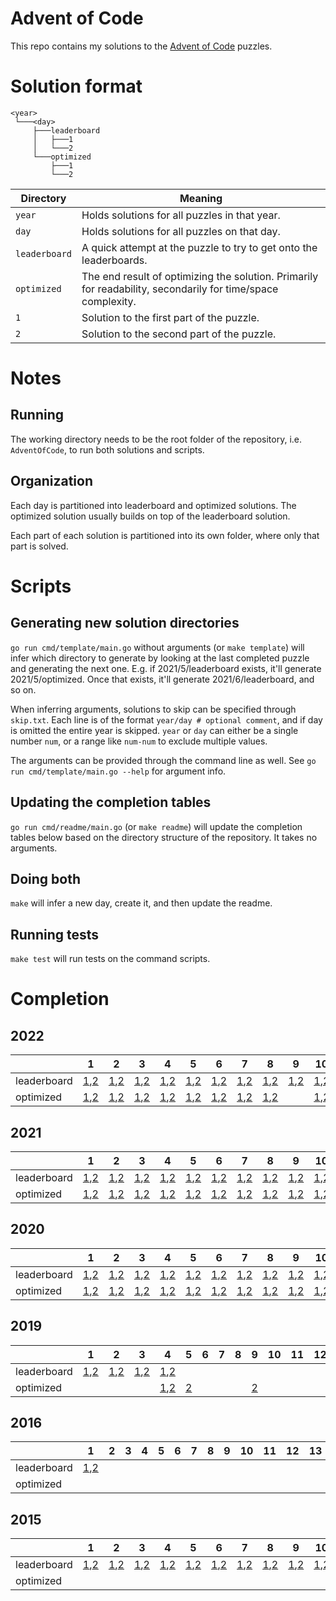 # Advent of Code

This repo contains my solutions to the [Advent of Code](https://adventofcode.com/) puzzles.

# Solution format

```
<year>
 └───<day>
     ├───leaderboard
     │   ├───1
     │   └───2
     └───optimized
         ├───1
         └───2
```

| Directory     | Meaning                                                                                                      |
|---------------|--------------------------------------------------------------------------------------------------------------|
| `year`        | Holds solutions for all puzzles in that year.                                                                |
| `day`         | Holds solutions for all puzzles on that day.                                                                 |
| `leaderboard` | A quick attempt at the puzzle to try to get onto the leaderboards.                                           |
| `optimized`   | The end result of optimizing the solution. Primarily for readability, secondarily for time/space complexity. |
| `1`           | Solution to the first part of the puzzle.                                                                    |
| `2`           | Solution to the second part of the puzzle.                                                                   |

# Notes

## Running

The working directory needs to be the root folder of the repository, i.e. `AdventOfCode`, to run both solutions and scripts.

## Organization

Each day is partitioned into leaderboard and optimized solutions. The optimized solution usually builds on top of the leaderboard solution.

Each part of each solution is partitioned into its own folder, where only that part is solved.

# Scripts

## Generating new solution directories

`go run cmd/template/main.go` without arguments (or `make template`) will infer which directory to generate by looking at the last completed puzzle and generating the next one.
E.g. if 2021/5/leaderboard exists, it'll generate 2021/5/optimized. Once that exists, it'll generate 2021/6/leaderboard, and so on.

When inferring arguments, solutions to skip can be specified through `skip.txt`.
Each line is of the format `year/day # optional comment`, and if day is omitted the entire year is skipped.
`year` or `day` can either be a single number `num`, or a range like `num-num` to exclude multiple values.

The arguments can be provided through the command line as well. See `go run cmd/template/main.go --help` for argument info.

## Updating the completion tables

`go run cmd/readme/main.go` (or `make readme`) will update the completion tables below based on the directory structure of the repository. It takes no arguments.

## Doing both

`make` will infer a new day, create it, and then update the readme.

## Running tests

`make test` will run tests on the command scripts.

# Completion

## 2022

|             | 1                                                                   | 2                                                                   | 3                                                                   | 4                                                                   | 5                                                                   | 6                                                                   | 7                                                                   | 8                                                                   | 9                                                                   | 10                                                                    | 11                                                                    | 12                                                                    | 13                                                                    | 14                                                                    | 15 | 16 | 17 | 18 | 19 | 20 | 21 | 22 | 23 | 24 | 25 |
|-------------|---------------------------------------------------------------------|---------------------------------------------------------------------|---------------------------------------------------------------------|---------------------------------------------------------------------|---------------------------------------------------------------------|---------------------------------------------------------------------|---------------------------------------------------------------------|---------------------------------------------------------------------|---------------------------------------------------------------------|-----------------------------------------------------------------------|-----------------------------------------------------------------------|-----------------------------------------------------------------------|-----------------------------------------------------------------------|-----------------------------------------------------------------------|----|----|----|----|----|----|----|----|----|----|----|
| leaderboard | [1](2022/1/leaderboard/1/main.go),[2](2022/1/leaderboard/2/main.go) | [1](2022/2/leaderboard/1/main.go),[2](2022/2/leaderboard/2/main.go) | [1](2022/3/leaderboard/1/main.go),[2](2022/3/leaderboard/2/main.go) | [1](2022/4/leaderboard/1/main.go),[2](2022/4/leaderboard/2/main.go) | [1](2022/5/leaderboard/1/main.go),[2](2022/5/leaderboard/2/main.go) | [1](2022/6/leaderboard/1/main.go),[2](2022/6/leaderboard/2/main.go) | [1](2022/7/leaderboard/1/main.go),[2](2022/7/leaderboard/2/main.go) | [1](2022/8/leaderboard/1/main.go),[2](2022/8/leaderboard/2/main.go) | [1](2022/9/leaderboard/1/main.go),[2](2022/9/leaderboard/2/main.go) | [1](2022/10/leaderboard/1/main.go),[2](2022/10/leaderboard/2/main.go) | [1](2022/11/leaderboard/1/main.go),[2](2022/11/leaderboard/2/main.go) | [1](2022/12/leaderboard/1/main.go),[2](2022/12/leaderboard/2/main.go) | [1](2022/13/leaderboard/1/main.go),[2](2022/13/leaderboard/2/main.go) | [1](2022/14/leaderboard/1/main.go),[2](2022/14/leaderboard/2/main.go) |    |    |    |    |    |    |    |    |    |    |    |
| optimized   | [1](2022/1/optimized/1/main.go),[2](2022/1/optimized/2/main.go)     | [1](2022/2/optimized/1/main.go),[2](2022/2/optimized/2/main.go)     | [1](2022/3/optimized/1/main.go),[2](2022/3/optimized/2/main.go)     | [1](2022/4/optimized/1/main.go),[2](2022/4/optimized/2/main.go)     | [1](2022/5/optimized/1/main.go),[2](2022/5/optimized/2/main.go)     | [1](2022/6/optimized/1/main.go),[2](2022/6/optimized/2/main.go)     | [1](2022/7/optimized/1/main.go),[2](2022/7/optimized/2/main.go)     | [1](2022/8/optimized/1/main.go),[2](2022/8/optimized/2/main.go)     |                                                                     | [1](2022/10/optimized/1/main.go),[2](2022/10/optimized/2/main.go)     | [1](2022/11/optimized/1/main.go),[2](2022/11/optimized/2/main.go)     | [1](2022/12/optimized/1/main.go),[2](2022/12/optimized/2/main.go)     | [1](2022/13/optimized/1/main.go),[2](2022/13/optimized/2/main.go)     | [1](2022/14/optimized/1/main.go),[2](2022/14/optimized/2/main.go)     |    |    |    |    |    |    |    |    |    |    |    |

## 2021

|             | 1                                                                   | 2                                                                   | 3                                                                   | 4                                                                   | 5                                                                   | 6                                                                   | 7                                                                   | 8                                                                   | 9                                                                   | 10                                                                    | 11                                                                    | 12                                                                    | 13                                                                    | 14                                                                    | 15                                                                    | 16                                                                    | 17                                                                    | 18                                                                    | 19                                                                    | 20                                                                    | 21                                                                    | 22                                                                    | 23                                                                    | 24                                                                    | 25                                 |
|-------------|---------------------------------------------------------------------|---------------------------------------------------------------------|---------------------------------------------------------------------|---------------------------------------------------------------------|---------------------------------------------------------------------|---------------------------------------------------------------------|---------------------------------------------------------------------|---------------------------------------------------------------------|---------------------------------------------------------------------|-----------------------------------------------------------------------|-----------------------------------------------------------------------|-----------------------------------------------------------------------|-----------------------------------------------------------------------|-----------------------------------------------------------------------|-----------------------------------------------------------------------|-----------------------------------------------------------------------|-----------------------------------------------------------------------|-----------------------------------------------------------------------|-----------------------------------------------------------------------|-----------------------------------------------------------------------|-----------------------------------------------------------------------|-----------------------------------------------------------------------|-----------------------------------------------------------------------|-----------------------------------------------------------------------|------------------------------------|
| leaderboard | [1](2021/1/leaderboard/1/main.go),[2](2021/1/leaderboard/2/main.go) | [1](2021/2/leaderboard/1/main.go),[2](2021/2/leaderboard/2/main.go) | [1](2021/3/leaderboard/1/main.go),[2](2021/3/leaderboard/2/main.go) | [1](2021/4/leaderboard/1/main.go),[2](2021/4/leaderboard/2/main.go) | [1](2021/5/leaderboard/1/main.go),[2](2021/5/leaderboard/2/main.go) | [1](2021/6/leaderboard/1/main.go),[2](2021/6/leaderboard/2/main.go) | [1](2021/7/leaderboard/1/main.go),[2](2021/7/leaderboard/2/main.go) | [1](2021/8/leaderboard/1/main.go),[2](2021/8/leaderboard/2/main.go) | [1](2021/9/leaderboard/1/main.go),[2](2021/9/leaderboard/2/main.go) | [1](2021/10/leaderboard/1/main.go),[2](2021/10/leaderboard/2/main.go) | [1](2021/11/leaderboard/1/main.go),[2](2021/11/leaderboard/2/main.go) | [1](2021/12/leaderboard/1/main.go),[2](2021/12/leaderboard/2/main.go) | [1](2021/13/leaderboard/1/main.go),[2](2021/13/leaderboard/2/main.go) | [1](2021/14/leaderboard/1/main.go),[2](2021/14/leaderboard/2/main.go) | [1](2021/15/leaderboard/1/main.go),[2](2021/15/leaderboard/2/main.go) | [1](2021/16/leaderboard/1/main.go),[2](2021/16/leaderboard/2/main.go) | [1](2021/17/leaderboard/1/main.go),[2](2021/17/leaderboard/2/main.go) | [1](2021/18/leaderboard/1/main.go),[2](2021/18/leaderboard/2/main.go) | [1](2021/19/leaderboard/1/main.go),[2](2021/19/leaderboard/2/main.go) | [1](2021/20/leaderboard/1/main.go),[2](2021/20/leaderboard/2/main.go) | [1](2021/21/leaderboard/1/main.go),[2](2021/21/leaderboard/2/main.go) | [1](2021/22/leaderboard/1/main.go),[2](2021/22/leaderboard/2/main.go) | [1](2021/23/leaderboard/1/main.go),[2](2021/23/leaderboard/2/main.go) | [1](2021/24/leaderboard/1/main.go),[2](2021/24/leaderboard/2/main.go) | [1](2021/25/leaderboard/1/main.go) |
| optimized   | [1](2021/1/optimized/1/main.go),[2](2021/1/optimized/2/main.go)     | [1](2021/2/optimized/1/main.go),[2](2021/2/optimized/2/main.go)     | [1](2021/3/optimized/1/main.go),[2](2021/3/optimized/2/main.go)     | [1](2021/4/optimized/1/main.go),[2](2021/4/optimized/2/main.go)     | [1](2021/5/optimized/1/main.go),[2](2021/5/optimized/2/main.go)     | [1](2021/6/optimized/1/main.go),[2](2021/6/optimized/2/main.go)     | [1](2021/7/optimized/1/main.go),[2](2021/7/optimized/2/main.go)     | [1](2021/8/optimized/1/main.go),[2](2021/8/optimized/2/main.go)     | [1](2021/9/optimized/1/main.go),[2](2021/9/optimized/2/main.go)     | [1](2021/10/optimized/1/main.go),[2](2021/10/optimized/2/main.go)     | [1](2021/11/optimized/1/main.go),[2](2021/11/optimized/2/main.go)     | [1](2021/12/optimized/1/main.go),[2](2021/12/optimized/2/main.go)     | [1](2021/13/optimized/1/main.go),[2](2021/13/optimized/2/main.go)     | [1](2021/14/optimized/1/main.go),[2](2021/14/optimized/2/main.go)     |                                                                       | [1](2021/16/optimized/1/main.go),[2](2021/16/optimized/2/main.go)     | [1](2021/17/optimized/1/main.go),[2](2021/17/optimized/2/main.go)     |                                                                       |                                                                       |                                                                       |                                                                       |                                                                       |                                                                       | [1](2021/24/optimized/1/main.go),[2](2021/24/optimized/2/main.go)     | [1](2021/25/optimized/1/main.go)   |

## 2020

|             | 1                                                                   | 2                                                                   | 3                                                                   | 4                                                                   | 5                                                                   | 6                                                                   | 7                                                                   | 8                                                                   | 9                                                                   | 10                                                                    | 11                                                                    | 12                                                                    | 13                                                                    | 14                                                                    | 15                                                                    | 16                                                                    | 17                                                                    | 18                                                                    | 19                                                                    | 20                                                                    | 21                                                                    | 22                                                                    | 23                                                                    | 24                                                                    | 25                                 |
|-------------|---------------------------------------------------------------------|---------------------------------------------------------------------|---------------------------------------------------------------------|---------------------------------------------------------------------|---------------------------------------------------------------------|---------------------------------------------------------------------|---------------------------------------------------------------------|---------------------------------------------------------------------|---------------------------------------------------------------------|-----------------------------------------------------------------------|-----------------------------------------------------------------------|-----------------------------------------------------------------------|-----------------------------------------------------------------------|-----------------------------------------------------------------------|-----------------------------------------------------------------------|-----------------------------------------------------------------------|-----------------------------------------------------------------------|-----------------------------------------------------------------------|-----------------------------------------------------------------------|-----------------------------------------------------------------------|-----------------------------------------------------------------------|-----------------------------------------------------------------------|-----------------------------------------------------------------------|-----------------------------------------------------------------------|------------------------------------|
| leaderboard | [1](2020/1/leaderboard/1/main.go),[2](2020/1/leaderboard/2/main.go) | [1](2020/2/leaderboard/1/main.go),[2](2020/2/leaderboard/2/main.go) | [1](2020/3/leaderboard/1/main.go),[2](2020/3/leaderboard/2/main.go) | [1](2020/4/leaderboard/1/main.go),[2](2020/4/leaderboard/2/main.go) | [1](2020/5/leaderboard/1/main.go),[2](2020/5/leaderboard/2/main.go) | [1](2020/6/leaderboard/1/main.go),[2](2020/6/leaderboard/2/main.go) | [1](2020/7/leaderboard/1/main.go),[2](2020/7/leaderboard/2/main.go) | [1](2020/8/leaderboard/1/main.go),[2](2020/8/leaderboard/2/main.go) | [1](2020/9/leaderboard/1/main.go),[2](2020/9/leaderboard/2/main.go) | [1](2020/10/leaderboard/1/main.go),[2](2020/10/leaderboard/2/main.go) | [1](2020/11/leaderboard/1/main.go),[2](2020/11/leaderboard/2/main.go) | [1](2020/12/leaderboard/1/main.go),[2](2020/12/leaderboard/2/main.go) | [1](2020/13/leaderboard/1/main.go),[2](2020/13/leaderboard/2/main.go) | [1](2020/14/leaderboard/1/main.go),[2](2020/14/leaderboard/2/main.go) | [1](2020/15/leaderboard/1/main.go),[2](2020/15/leaderboard/2/main.go) | [1](2020/16/leaderboard/1/main.go),[2](2020/16/leaderboard/2/main.go) | [1](2020/17/leaderboard/1/main.go),[2](2020/17/leaderboard/2/main.go) | [1](2020/18/leaderboard/1/main.go),[2](2020/18/leaderboard/2/main.go) | [1](2020/19/leaderboard/1/main.go),[2](2020/19/leaderboard/2/main.go) | [1](2020/20/leaderboard/1/main.go),[2](2020/20/leaderboard/2/main.go) | [1](2020/21/leaderboard/1/main.go),[2](2020/21/leaderboard/2/main.go) | [1](2020/22/leaderboard/1/main.go),[2](2020/22/leaderboard/2/main.go) | [1](2020/23/leaderboard/1/main.go),[2](2020/23/leaderboard/2/main.go) | [1](2020/24/leaderboard/1/main.go),[2](2020/24/leaderboard/2/main.go) | [1](2020/25/leaderboard/1/main.go) |
| optimized   | [1](2020/1/optimized/1/main.go),[2](2020/1/optimized/2/main.go)     | [1](2020/2/optimized/1/main.go),[2](2020/2/optimized/2/main.go)     | [1](2020/3/optimized/1/main.go),[2](2020/3/optimized/2/main.go)     | [1](2020/4/optimized/1/main.go),[2](2020/4/optimized/2/main.go)     | [1](2020/5/optimized/1/main.go),[2](2020/5/optimized/2/main.go)     | [1](2020/6/optimized/1/main.go),[2](2020/6/optimized/2/main.go)     | [1](2020/7/optimized/1/main.go),[2](2020/7/optimized/2/main.go)     | [1](2020/8/optimized/1/main.go),[2](2020/8/optimized/2/main.go)     | [1](2020/9/optimized/1/main.go),[2](2020/9/optimized/2/main.go)     | [1](2020/10/optimized/1/main.go),[2](2020/10/optimized/2/main.go)     | [1](2020/11/optimized/1/main.go),[2](2020/11/optimized/2/main.go)     | [1](2020/12/optimized/1/main.go),[2](2020/12/optimized/2/main.go)     | [1](2020/13/optimized/1/main.go),[2](2020/13/optimized/2/main.go)     |                                                                       |                                                                       | [1](2020/16/optimized/1/main.go),[2](2020/16/optimized/2/main.go)     | [1](2020/17/optimized/1/main.go)                                      | [1](2020/18/optimized/1/main.go)                                      |                                                                       |                                                                       |                                                                       |                                                                       | [1](2020/23/optimized/1/main.go),[2](2020/23/optimized/2/main.go)     |                                                                       | [1](2020/25/optimized/1/main.go)   |

## 2019

|             | 1                                                                   | 2                                                                   | 3                                                                   | 4                                                                   | 5                               | 6 | 7 | 8 | 9                               | 10 | 11 | 12 | 13                               | 14 | 15 | 16 | 17 | 18 | 19 | 20 | 21 | 22 | 23 | 24 | 25 |
|-------------|---------------------------------------------------------------------|---------------------------------------------------------------------|---------------------------------------------------------------------|---------------------------------------------------------------------|---------------------------------|---|---|---|---------------------------------|----|----|----|----------------------------------|----|----|----|----|----|----|----|----|----|----|----|----|
| leaderboard | [1](2019/1/leaderboard/1/main.go),[2](2019/1/leaderboard/2/main.go) | [1](2019/2/leaderboard/1/main.go),[2](2019/2/leaderboard/2/main.go) | [1](2019/3/leaderboard/1/main.go),[2](2019/3/leaderboard/2/main.go) | [1](2019/4/leaderboard/1/main.go),[2](2019/4/leaderboard/2/main.go) |                                 |   |   |   |                                 |    |    |    |                                  |    |    |    |    |    |    |    |    |    |    |    |    |
| optimized   |                                                                     |                                                                     |                                                                     | [1](2019/4/optimized/1/main.go),[2](2019/4/optimized/2/main.go)     | [2](2019/5/optimized/2/main.go) |   |   |   | [2](2019/9/optimized/2/main.go) |    |    |    | [2](2019/13/optimized/2/main.go) |    |    |    |    |    |    |    |    |    |    |    |    |

## 2016

|             | 1                                                                   | 2 | 3 | 4 | 5 | 6 | 7 | 8 | 9 | 10 | 11 | 12 | 13 | 14 | 15 | 16 | 17 | 18 | 19 | 20 | 21 | 22 | 23 | 24 | 25 |
|-------------|---------------------------------------------------------------------|---|---|---|---|---|---|---|---|----|----|----|----|----|----|----|----|----|----|----|----|----|----|----|----|
| leaderboard | [1](2016/1/leaderboard/1/main.go),[2](2016/1/leaderboard/2/main.go) |   |   |   |   |   |   |   |   |    |    |    |    |    |    |    |    |    |    |    |    |    |    |    |    |
| optimized   |                                                                     |   |   |   |   |   |   |   |   |    |    |    |    |    |    |    |    |    |    |    |    |    |    |    |    |

## 2015

|             | 1                                                                   | 2                                                                   | 3                                                                   | 4                                                                   | 5                                                                   | 6                                                                   | 7                                                                   | 8                                                                   | 9                                                                   | 10                                                                    | 11                                                                    | 12                                                                    | 13                                                                    | 14                                                                    | 15                                                                    | 16                                                                    | 17                                                                    | 18                                                                    | 19                                                                    | 20                                                                    | 21 | 22 | 23 | 24 | 25 |
|-------------|---------------------------------------------------------------------|---------------------------------------------------------------------|---------------------------------------------------------------------|---------------------------------------------------------------------|---------------------------------------------------------------------|---------------------------------------------------------------------|---------------------------------------------------------------------|---------------------------------------------------------------------|---------------------------------------------------------------------|-----------------------------------------------------------------------|-----------------------------------------------------------------------|-----------------------------------------------------------------------|-----------------------------------------------------------------------|-----------------------------------------------------------------------|-----------------------------------------------------------------------|-----------------------------------------------------------------------|-----------------------------------------------------------------------|-----------------------------------------------------------------------|-----------------------------------------------------------------------|-----------------------------------------------------------------------|----|----|----|----|----|
| leaderboard | [1](2015/1/leaderboard/1/main.go),[2](2015/1/leaderboard/2/main.go) | [1](2015/2/leaderboard/1/main.go),[2](2015/2/leaderboard/2/main.go) | [1](2015/3/leaderboard/1/main.go),[2](2015/3/leaderboard/2/main.go) | [1](2015/4/leaderboard/1/main.go),[2](2015/4/leaderboard/2/main.go) | [1](2015/5/leaderboard/1/main.go),[2](2015/5/leaderboard/2/main.go) | [1](2015/6/leaderboard/1/main.go),[2](2015/6/leaderboard/2/main.go) | [1](2015/7/leaderboard/1/main.go),[2](2015/7/leaderboard/2/main.go) | [1](2015/8/leaderboard/1/main.go),[2](2015/8/leaderboard/2/main.go) | [1](2015/9/leaderboard/1/main.go),[2](2015/9/leaderboard/2/main.go) | [1](2015/10/leaderboard/1/main.go),[2](2015/10/leaderboard/2/main.go) | [1](2015/11/leaderboard/1/main.go),[2](2015/11/leaderboard/2/main.go) | [1](2015/12/leaderboard/1/main.go),[2](2015/12/leaderboard/2/main.go) | [1](2015/13/leaderboard/1/main.go),[2](2015/13/leaderboard/2/main.go) | [1](2015/14/leaderboard/1/main.go),[2](2015/14/leaderboard/2/main.go) | [1](2015/15/leaderboard/1/main.go),[2](2015/15/leaderboard/2/main.go) | [1](2015/16/leaderboard/1/main.go),[2](2015/16/leaderboard/2/main.go) | [1](2015/17/leaderboard/1/main.go),[2](2015/17/leaderboard/2/main.go) | [1](2015/18/leaderboard/1/main.go),[2](2015/18/leaderboard/2/main.go) | [1](2015/19/leaderboard/1/main.go),[2](2015/19/leaderboard/2/main.go) | [1](2015/20/leaderboard/1/main.go),[2](2015/20/leaderboard/2/main.go) |    |    |    |    |    |
| optimized   |                                                                     |                                                                     |                                                                     |                                                                     |                                                                     |                                                                     |                                                                     |                                                                     |                                                                     |                                                                       |                                                                       |                                                                       |                                                                       |                                                                       |                                                                       |                                                                       |                                                                       |                                                                       |                                                                       |                                                                       |    |    |    |    |    |
